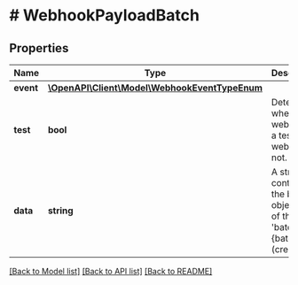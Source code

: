 # # WebhookPayloadBatch

## Properties

Name | Type | Description | Notes
------------ | ------------- | ------------- | -------------
**event** | [**\OpenAPI\Client\Model\WebhookEventTypeEnum**](WebhookEventTypeEnum.md) |  | [optional]
**test** | **bool** | Determines whether the webhook is a test webhook or not. | [optional]
**data** | **string** | A string containing the batch object ID, of the form &#39;batch {batchId} (created|processing complete)&#39;. | [optional]

[[Back to Model list]](../../README.md#models) [[Back to API list]](../../README.md#endpoints) [[Back to README]](../../README.md)
